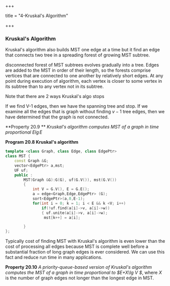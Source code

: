+++

title = "4-Kruskal's Algorithm"

+++

### Kruskal's Algorithm

Kruskal's algorithm also builds MST one edge at a time but it find an edge that connects two tree in a spreading forest of growing MST subtree.

disconnected forest of MST subtrees evolves gradually into a tree. Edges are added to the MST in order of their length, so the forests comprise vertices that are connected to one another by relatively short edges. At any point during execution of algorithm, each vertex is closer to some vertex in its subtree than to any vertex not in its subtree.

Note that there are 2 ways Kruskal's algo stops

If we find V-1 edges, then we have the spanning tree and stop. If we examine all the edges that is graph without finding $v-1$ tree edges, then we have determined that the graph is not connected.

**Property 20.9 ** *Kruskal's algorithm computes MST of a graph in time proportional $E\lg E$*

**Program 20.8 Kruskal's algorithm**

````c++
template <class Graph, class Edge, class EdgePtr>
class MST {
    const Graph &G;
    vector<EdgePtr> a,mst;
    UF uf;
    public :
    	MST(Graph &G):G(G), uf(G.V()), mst(G.V())
        {
            int V = G.V(), E = G.E();
            a = edge<Graph,Edge,EdgePtr> (G);
            sort<EdgePtr>(a,0,E-1);
            for(int i = 0; k = 1; i < E && k <V; i++)
                if(!uf.find(a[i]->v, a[i]->w))
                { uf.unite(a[i]->v, a[i]->w);
                 mst[k++] = a[i];

        }
};
````

Typically cost of finding MST with Kruskal's algorithm is even lower than the cost of processing all edges because MST is complete well before a substantial fraction of long graph edges is ever considered. We can use this fact and reduce run time in many applications.

**Property 20.10** *A priority-queue-based version of Kruskal's algorithm computes the MST of a graph in time proportional to $E+X\lg V $*, where $X$ is the number of graph edges not longer than the longest edge in MST.

